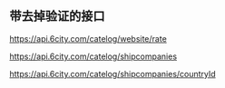 ## 带去掉验证的接口

https://api.6city.com/catelog/website/rate


https://api.6city.com/catelog/shipcompanies

https://api.6city.com/catelog/shipcompanies/countryId
